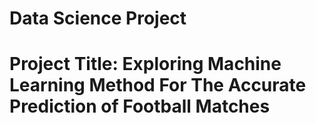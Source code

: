 # Data Science Project
# Project Title: Exploring Machine Learning Method For The Accurate Prediction of Football Matches
